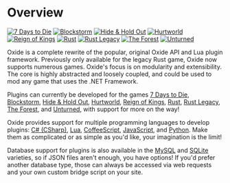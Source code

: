 # Overview

>
[![7 Days to Die](7-days-to-die/favicon-96x96.png)](/7-days-to-die/)
[![Blockstorm](blockstorm/favicon-96x96.png)](/blockstorm/)
[![Hide & Hold Out](hide-hold-out/favicon-96x96.png)](/hide-hold-out/)
[![Hurtworld](hurtworld/favicon-96x96.png)](/hurtworld/)
[![Reign of Kings](reign-of-kings/favicon-96x96.png)](/reign-of-kings/)
[![Rust](rust/favicon-96x96.png)](/rust/)
[![Rust Legacy](rust-legacy/favicon-96x96.png)](/rust-legacy/)
[![The Forest](the-forest/favicon-96x96.png)](/the-forest/)
[![Unturned](unturned/favicon-96x96.png)](/unturned/)

Oxide is a complete rewrite of the popular, original Oxide API and Lua plugin framework. Previously only available for the legacy Rust game, Oxide now supports numerous games. Oxide's focus is on modularity and extensibility. The core is highly abstracted and loosely coupled, and could be used to mod any game that uses the .NET Framework.

Plugins can currently be developed for the games [7 Days to Die](#7-days-to-die), [Blockstorm](#blockstorm), [Hide & Hold Out](#hide-hold-out), [Hurtworld](#hurtworld), [Reign of Kings](#reign-of-kings), [Rust](#rust), [Rust Legacy](#rust-legacy), [The Forest](#the-forest), and [Unturned](#unturned), with support for more on the way!

Oxide provides support for multiple programming languages to develop plugins: [C# (CSharp)](https://en.wikipedia.org/wiki/C_Sharp_(programming_language)), [Lua](http://www.lua.org/), [CoffeeScript](http://coffeescript.org/), [JavaScript](https://en.wikipedia.org/wiki/JavaScript), and [Python](https://en.wikipedia.org/wiki/Python_(programming_language)). Make them as complicated or as simple as you'd like, your imagination is the limit!

Database support for plugins is also available in the [MySQL](https://www.mysql.com/) and [SQLite](https://www.sqlite.org/) varieties, so if JSON files aren't enough, you have options! If you'd prefer another database type, those can always be accessed via web requests and your own custom bridge script on your site.
